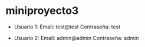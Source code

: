 # miniproyecto3

- Usuario 1:
    Email: test@test
    Contraseña: test

- Usuario 2:
    Email: admin@admin
    Contraseña: admin
